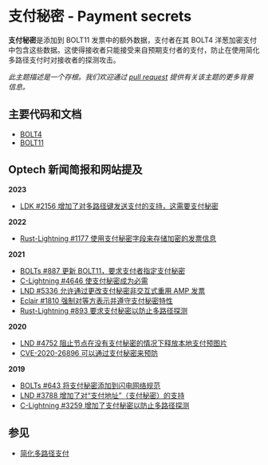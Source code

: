 # 支付秘密 - Payment secrets

**支付秘密**是添加到 BOLT11 发票中的额外数据，支付者在其 BOLT4 洋葱加密支付中包含这些数据。这使得接收者只能接受来自预期支付者的支付，防止在使用简化多路径支付时对接收者的探测攻击。

_此主题描述是一个存根。我们欢迎通过_ [_pull request_](https://github.com/bitcoinops/bitcoinops.github.io/edit/master/\_topics/en/payment-secrets.md) _提供有关该主题的更多背景信息。_

## 主要代码和文档

* [BOLT4](https://github.com/lightningnetwork/lightning-rfc/blob/master/04-onion-routing.md)
* [BOLT11](https://github.com/lightningnetwork/lightning-rfc/blob/master/11-payment-encoding.md)

## Optech 新闻简报和网站提及

**2023**

* [LDK #2156 增加了对多路径键发送支付的支持，这需要支付秘密](https://bitcoinops.org/en/newsletters/2023/06/21/#ldk-2156)

**2022**

* [Rust-Lightning #1177 使用支付秘密字段来存储加密的发票信息](https://bitcoinops.org/en/newsletters/2022/01/05/#rust-lightning-1177)

**2021**

* [BOLTs #887 更新 BOLT11，要求支付者指定支付秘密](https://bitcoinops.org/en/newsletters/2021/08/25/#bolts-887)
* [C-Lightning #4646 使支付秘密成为必需](https://bitcoinops.org/en/newsletters/2021/07/21/#c-lightning-4646)
* [LND #5336 允许通过更改支付秘密非交互式重用 AMP 发票](https://bitcoinops.org/en/newsletters/2021/06/09/#lnd-5336)
* [Eclair #1810 强制对等方表示并遵守支付秘密特性](https://bitcoinops.org/en/newsletters/2021/05/26/#eclair-1810)
* [Rust-Lightning #893 要求支付秘密以防止多路径探测](https://bitcoinops.org/en/newsletters/2021/05/05/#rust-lightning-893)

**2020**

* [LND #4752 阻止节点在没有支付秘密的情况下释放本地支付预图片](https://bitcoinops.org/en/newsletters/2020/12/02/#lnd-4752)
* [CVE-2020-26896 可以通过支付秘密来预防](https://bitcoinops.org/en/newsletters/2020/10/28/#cve-2020-26896-improper-preimage-revelation)

**2019**

* [BOLTs #643 将支付秘密添加到闪电网络规范](https://bitcoinops.org/en/newsletters/2019/12/18/#bolts-643)
* [LND #3788 增加了对“支付地址”（支付秘密）的支持](https://bitcoinops.org/en/newsletters/2019/12/11/#lnd-3788)
* [C-Lightning #3259 增加了支付秘密以防止多路径探测](https://bitcoinops.org/en/newsletters/2019/12/04/#c-lightning-3259)

## 参见

* [简化多路径支付](https://bitcoinops.org/en/topics/multipath-payments/)
